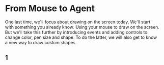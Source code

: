 # From Mouse to Agent

One last time, we'll focus about drawing on the screen today. We'll start with something you already know: Using your mouse to draw on the screen. But we'll take this further by introducing events and adding controls to change color, pen size and shape. To do the latter, we will also get to know a new way to draw custom shapes.

## 1 